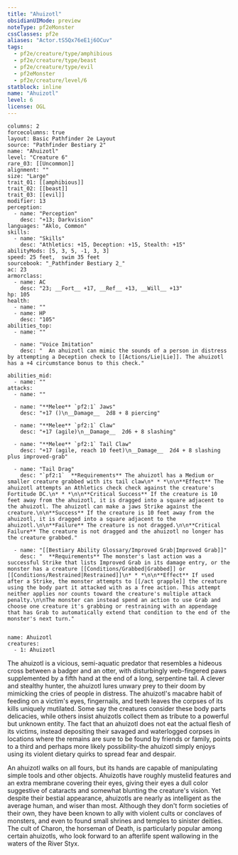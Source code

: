 ```yaml
---
title: "Ahuizotl"
obsidianUIMode: preview
noteType: pf2eMonster
cssClasses: pf2e
aliases: "Actor.tS5Qx76eE1j6OCuv" 
tags:
  - pf2e/creature/type/amphibious
  - pf2e/creature/type/beast
  - pf2e/creature/type/evil
  - pf2eMonster
  - pf2e/creature/level/6
statblock: inline
name: "Ahuizotl"
level: 6
license: OGL
---
```


```statblock
columns: 2
forcecolumns: true
layout: Basic Pathfinder 2e Layout
source: "Pathfinder Bestiary 2"
name: "Ahuizotl"
level: "Creature 6"
rare_03: [[Uncommon]]
alignment: ""
size: "Large"
trait_01: [[amphibious]]
trait_02: [[beast]]
trait_03: [[evil]]
modifier: 13
perception:
  - name: "Perception"
    desc: "+13; Darkvision"
languages: "Aklo, Common"
skills:
  - name: "Skills"
    desc: "Athletics: +15, Deception: +15, Stealth: +15"
abilityMods: [5, 3, 5, -1, 3, 3]
speed: 25 feet,  swim 35 feet
sourcebook: "_Pathfinder Bestiary 2_"
ac: 23
armorclass:
  - name: AC
    desc: "23; __Fort__ +17, __Ref__ +13, __Will__ +13"
hp: 105
health:
  - name: ""
  - name: HP
    desc: "105"
abilities_top:
  - name: ""

  - name: "Voice Imitation"
    desc: "  An ahuizotl can mimic the sounds of a person in distress by attempting a Deception check to [[Actions/Lie|Lie]]. The ahuizotl has a +4 circumstance bonus to this check."

abilities_mid:
  - name: ""
attacks:
  - name: ""

  - name: "**Melee** `pf2:1` Jaws"
    desc: "+17 ()\n__Damage__  2d8 + 8 piercing"

  - name: "**Melee** `pf2:1` Claw"
    desc: "+17 (agile)\n__Damage__  2d6 + 8 slashing"

  - name: "**Melee** `pf2:1` Tail Claw"
    desc: "+17 (agile, reach 10 feet)\n__Damage__  2d4 + 8 slashing plus improved-grab"

  - name: "Tail Drag"
    desc: "`pf2:1`  **Requirements** The ahuizotl has a Medium or smaller creature grabbed with its tail claw\n* * *\n\n**Effect** The ahuizotl attempts an Athletics check check against the creature's Fortitude DC.\n* * *\n\n**Critical Success** If the creature is 10 feet away from the ahuizotl, it is dragged into a square adjacent to the ahuizotl. The ahuizotl can make a jaws Strike against the creature.\n\n**Success** If the creature is 10 feet away from the ahuizotl, it is dragged into a square adjacent to the ahuizotl.\n\n**Failure** The creature is not dragged.\n\n**Critical Failure** The creature is not dragged and the ahuizotl no longer has the creature grabbed."

  - name: "[[Bestiary Ability Glossary/Improved Grab|Improved Grab]]"
    desc: "  **Requirements** The monster's last action was a successful Strike that lists Improved Grab in its damage entry, or the monster has a creature [[Conditions/Grabbed|Grabbed]] or [[Conditions/Restrained|Restrained]]\n* * *\n\n**Effect** If used after a Strike, the monster attempts to [[/act grapple]] the creature using the body part it attacked with as a free action. This attempt neither applies nor counts toward the creature's multiple attack penalty.\n\nThe monster can instead spend an action to use Grab and choose one creature it's grabbing or restraining with an appendage that has Grab to automatically extend that condition to the end of the monster's next turn."
 
```

```encounter-table
name: Ahuizotl
creatures:
  - 1: Ahuizotl
```



The ahuizotl is a vicious, semi-aquatic predator that resembles a hideous cross between a badger and an otter, with disturbingly web-fingered paws supplemented by a fifth hand at the end of a long, serpentine tail. A clever and stealthy hunter, the ahuizotl lures unwary prey to their doom by mimicking the cries of people in distress. The ahuizotl's macabre habit of feeding on a victim's eyes, fingernails, and teeth leaves the corpses of its kills uniquely mutilated. Some say the creatures consider these body parts delicacies, while others insist ahuizotls collect them as tribute to a powerful but unknown entity. The fact that an ahuizotl does not eat the actual flesh of its victims, instead depositing their savaged and waterlogged corpses in locations where the remains are sure to be found by friends or family, points to a third and perhaps more likely possibility-the ahuizotl simply enjoys using its violent dietary quirks to spread fear and despair.

An ahuizotl walks on all fours, but its hands are capable of manipulating simple tools and other objects. Ahuizotls have roughly mustelid features and an extra membrane covering their eyes, giving their eyes a dull color suggestive of cataracts and somewhat blunting the creature's vision. Yet despite their bestial appearance, ahuizotls are nearly as intelligent as the average human, and wiser than most. Although they don't form societies of their own, they have been known to ally with violent cults or conclaves of monsters, and even to found small shrines and temples to sinister deities. The cult of Charon, the horseman of Death, is particularly popular among certain ahuizotls, who look forward to an afterlife spent wallowing in the waters of the River Styx.
